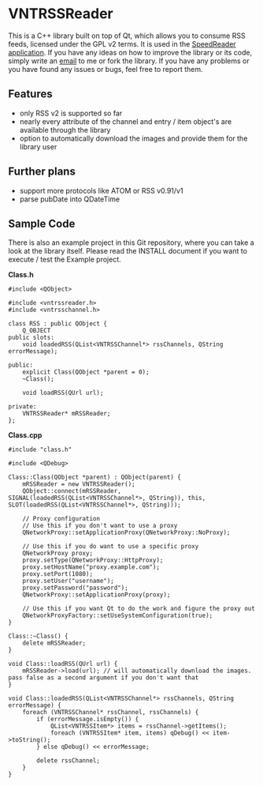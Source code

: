 VNTRSSReader
============

This is a C++ library built on top of Qt, which allows you to consume RSS feeds, licensed under the GPL v2 terms. It is used in the [SpeedReader application](https://github.com/vanniktech/SpeedReader).
If you have any ideas on how to improve the library or its code, simply write an [email](mailto:niklas.baudy@vanniktech.de) to me or fork the library. If you have any problems or you have found any issues or bugs, feel free to report them.

## Features
- only RSS v2 is supported so far
- nearly every attribute of the channel and entry / item object's are available through the library
- option to automatically download the images and provide them for the library user

## Further plans
- support more protocols like ATOM or RSS v0.91/v1
- parse pubDate into QDateTime

## Sample Code
There is also an example project in this Git repository, where you can take a look at the library itself. Please read the INSTALL document if you want to execute / test the Example project.

**Class.h**
```
#include <QObject>

#include <vntrssreader.h>
#include <vntrsschannel.h>

class RSS : public QObject {
    Q_OBJECT
public slots:
    void loadedRSS(QList<VNTRSSChannel*> rssChannels, QString errorMessage);

public:
    explicit Class(QObject *parent = 0);
    ~Class();

    void loadRSS(QUrl url);

private:
    VNTRSSReader* mRSSReader;
};
```

**Class.cpp**
```
#include "class.h"

#include <QDebug>

Class::Class(QObject *parent) : QObject(parent) {
    mRSSReader = new VNTRSSReader();
    QObject::connect(mRSSReader, SIGNAL(loadedRSS(QList<VNTRSSChannel*>, QString)), this, SLOT(loadedRSS(QList<VNTRSSChannel*>, QString)));
    
    // Proxy configuration
    // Use this if you don't want to use a proxy
    QNetworkProxy::setApplicationProxy(QNetworkProxy::NoProxy);

    // Use this if you do want to use a specific proxy
    QNetworkProxy proxy;
    proxy.setType(QNetworkProxy::HttpProxy);
    proxy.setHostName("proxy.example.com");
    proxy.setPort(1080);
    proxy.setUser("username");
    proxy.setPassword("password");
    QNetworkProxy::setApplicationProxy(proxy);

    // Use this if you want Qt to do the work and figure the proxy out
    QNetworkProxyFactory::setUseSystemConfiguration(true);
}

Class::~Class() {
    delete mRSSReader;
}

void Class::loadRSS(QUrl url) {
    mRSSReader->load(url); // will automatically download the images. pass false as a second argument if you don't want that
}

void Class::loadedRSS(QList<VNTRSSChannel*> rssChannels, QString errorMessage) {
    foreach (VNTRSSChannel* rssChannel, rssChannels) {
        if (errorMessage.isEmpty()) {
            QList<VNTRSSItem*> items = rssChannel->getItems();
            foreach (VNTRSSItem* item, items) qDebug() << item->toString();
        } else qDebug() << errorMessage;

        delete rssChannel;
    }
}

```